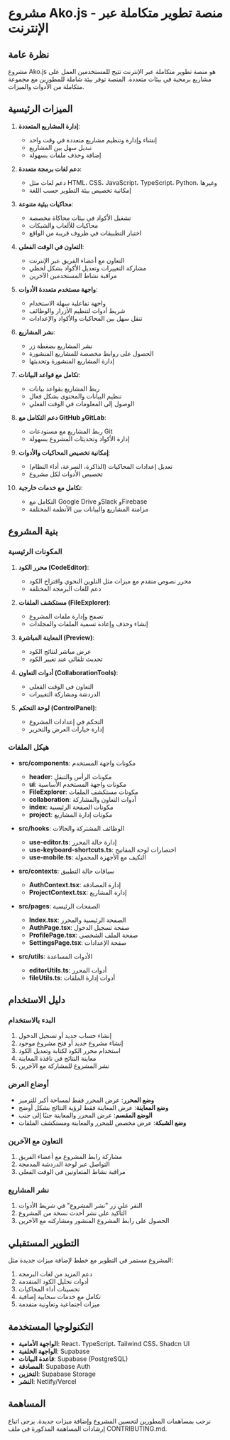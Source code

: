 
# مشروع Ako.js - منصة تطوير متكاملة عبر الإنترنت

## نظرة عامة

مشروع Ako.js هو منصة تطوير متكاملة عبر الإنترنت تتيح للمستخدمين العمل على مشاريع برمجية في بيئات متعددة. المنصة توفر بيئة شاملة للمطورين مع مجموعة متكاملة من الأدوات والميزات.

## الميزات الرئيسية

1. **إدارة المشاريع المتعددة**: 
   - إنشاء وإدارة وتنظيم مشاريع متعددة في وقت واحد
   - تبديل سهل بين المشاريع
   - إضافة وحذف ملفات بسهولة

2. **دعم لغات برمجة متعددة**:
   - دعم لغات مثل HTML، CSS، JavaScript، TypeScript، Python، وغيرها
   - إمكانية تخصيص بيئة التطوير حسب اللغة

3. **محاكيات بيئية متنوعة**:
   - تشغيل الأكواد في بيئات محاكاة مخصصة
   - محاكيات للألعاب والشبكات
   - اختبار التطبيقات في ظروف قريبة من الواقع

4. **التعاون في الوقت الفعلي**:
   - التعاون مع أعضاء الفريق عبر الإنترنت
   - مشاركة التغييرات وتعديل الأكواد بشكل لحظي
   - مراقبة نشاط المستخدمين الآخرين

5. **واجهة مستخدم متعددة الأدوات**:
   - واجهة تفاعلية سهلة الاستخدام
   - شريط أدوات لتنظيم الأزرار والوظائف
   - تنقل سهل بين المحاكيات والأكواد والإعدادات

6. **نشر المشاريع**:
   - نشر المشاريع بضغطة زر
   - الحصول على روابط مخصصة للمشاريع المنشورة
   - إدارة المشاريع المنشورة وتحديثها

7. **تكامل مع قواعد البيانات**:
   - ربط المشاريع بقواعد بيانات
   - تنظيم البيانات والمحتوى بشكل فعال
   - الوصول إلى المعلومات في الوقت الفعلي

8. **دعم التكامل مع GitHub وGitLab**:
   - ربط المشاريع مع مستودعات Git
   - إدارة الأكواد وتحديثات المشروع بسهولة

9. **إمكانية تخصيص المحاكيات والأدوات**:
   - تعديل إعدادات المحاكيات (الذاكرة، السرعة، أداء النظام)
   - تخصيص الأدوات لكل مشروع

10. **تكامل مع خدمات خارجية**:
    - التكامل مع Google Drive وSlack وFirebase
    - مزامنة المشاريع والبيانات بين الأنظمة المختلفة

## بنية المشروع

### المكونات الرئيسية

1. **محرر الكود (CodeEditor)**: 
   - محرر نصوص متقدم مع ميزات مثل التلوين النحوي واقتراح الكود
   - دعم للغات البرمجة المختلفة

2. **مستكشف الملفات (FileExplorer)**:
   - تصفح وإدارة ملفات المشروع
   - إنشاء وحذف وإعادة تسمية الملفات والمجلدات

3. **المعاينة المباشرة (Preview)**:
   - عرض مباشر لنتائج الكود
   - تحديث تلقائي عند تغيير الكود

4. **أدوات التعاون (CollaborationTools)**:
   - التعاون في الوقت الفعلي
   - الدردشة ومشاركة التغييرات

5. **لوحة التحكم (ControlPanel)**:
   - التحكم في إعدادات المشروع
   - إدارة خيارات العرض والتحرير

### هيكل الملفات

- **src/components**: مكونات واجهة المستخدم
  - **header**: مكونات الرأس والتنقل
  - **ui**: مكونات واجهة المستخدم الأساسية
  - **FileExplorer**: مكونات مستكشف الملفات
  - **collaboration**: أدوات التعاون والمشاركة
  - **index**: مكونات الصفحة الرئيسية
  - **project**: مكونات إدارة المشاريع

- **src/hooks**: الوظائف المشتركة والحالات
  - **use-editor.ts**: إدارة حالة المحرر
  - **use-keyboard-shortcuts.ts**: اختصارات لوحة المفاتيح
  - **use-mobile.ts**: التكيف مع الأجهزة المحمولة

- **src/contexts**: سياقات حالة التطبيق
  - **AuthContext.tsx**: إدارة المصادقة
  - **ProjectContext.tsx**: إدارة المشاريع

- **src/pages**: الصفحات الرئيسية
  - **Index.tsx**: الصفحة الرئيسية والمحرر
  - **AuthPage.tsx**: صفحة تسجيل الدخول
  - **ProfilePage.tsx**: صفحة الملف الشخصي
  - **SettingsPage.tsx**: صفحة الإعدادات

- **src/utils**: الأدوات المساعدة
  - **editorUtils.ts**: أدوات المحرر
  - **fileUtils.ts**: أدوات إدارة الملفات

## دليل الاستخدام

### البدء بالاستخدام

1. إنشاء حساب جديد أو تسجيل الدخول
2. إنشاء مشروع جديد أو فتح مشروع موجود
3. استخدام محرر الكود لكتابة وتعديل الكود
4. معاينة النتائج في نافذة المعاينة
5. نشر المشروع للمشاركة مع الآخرين

### أوضاع العرض

- **وضع المحرر**: عرض المحرر فقط لمساحة أكبر للترميز
- **وضع المعاينة**: عرض المعاينة فقط لرؤية النتائج بشكل أوضح
- **الوضع المقسم**: عرض المحرر والمعاينة جنبًا إلى جنب
- **وضع الشبكة**: عرض مخصص للمحرر والمعاينة ومستكشف الملفات

### التعاون مع الآخرين

1. مشاركة رابط المشروع مع أعضاء الفريق
2. التواصل عبر لوحة الدردشة المدمجة
3. مراقبة نشاط المتعاونين في الوقت الفعلي

### نشر المشاريع

1. النقر على زر "نشر المشروع" في شريط الأدوات
2. التأكيد على نشر أحدث نسخة من المشروع
3. الحصول على رابط المشروع المنشور ومشاركته مع الآخرين

## التطوير المستقبلي

المشروع مستمر في التطوير مع خطط لإضافة ميزات جديدة مثل:

1. دعم المزيد من لغات البرمجة
2. أدوات تحليل الكود المتقدمة
3. تحسينات أداء المحاكيات
4. تكامل مع خدمات سحابية إضافية
5. ميزات اجتماعية وتعاونية متقدمة

## التكنولوجيا المستخدمة

- **الواجهة الأمامية**: React، TypeScript، Tailwind CSS، Shadcn UI
- **الواجهة الخلفية**: Supabase
- **قاعدة البيانات**: Supabase (PostgreSQL)
- **المصادقة**: Supabase Auth
- **التخزين**: Supabase Storage
- **النشر**: Netlify/Vercel

## المساهمة

نرحب بمساهمات المطورين لتحسين المشروع وإضافة ميزات جديدة. يرجى اتباع إرشادات المساهمة المذكورة في ملف CONTRIBUTING.md.
